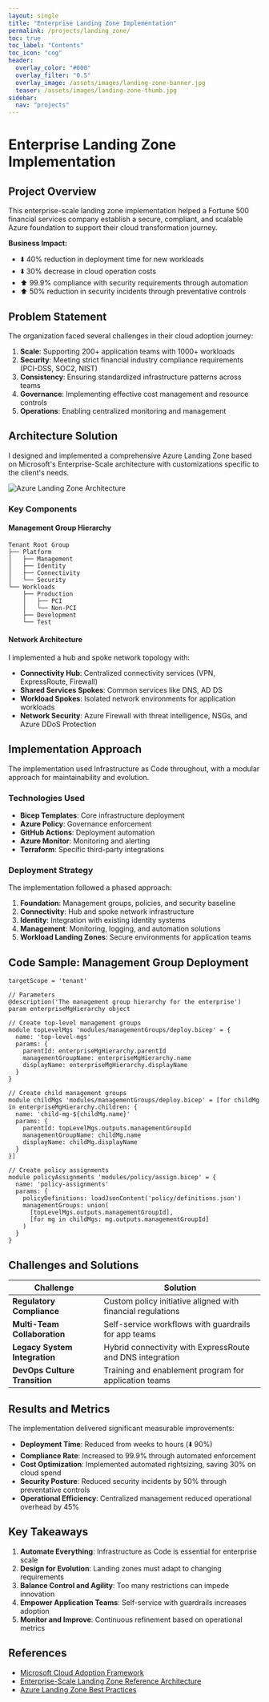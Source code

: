 ```yaml
---
layout: single
title: "Enterprise Landing Zone Implementation"
permalink: /projects/landing_zone/
toc: true
toc_label: "Contents"
toc_icon: "cog"
header:
  overlay_color: "#000"
  overlay_filter: "0.5"
  overlay_image: /assets/images/landing-zone-banner.jpg
  teaser: /assets/images/landing-zone-thumb.jpg
sidebar:
  nav: "projects"
---
```


# Enterprise Landing Zone Implementation

## Project Overview

This enterprise-scale landing zone implementation helped a Fortune 500 financial services company establish a secure, compliant, and scalable Azure foundation to support their cloud transformation journey.

**Business Impact:**
- ⬇️ 40% reduction in deployment time for new workloads
- ⬇️ 30% decrease in cloud operation costs
- ⬆️ 99.9% compliance with security requirements through automation
- ⬆️ 50% reduction in security incidents through preventative controls

## Problem Statement

The organization faced several challenges in their cloud adoption journey:

1. **Scale**: Supporting 200+ application teams with 1000+ workloads
2. **Security**: Meeting strict financial industry compliance requirements (PCI-DSS, SOC2, NIST)
3. **Consistency**: Ensuring standardized infrastructure patterns across teams
4. **Governance**: Implementing effective cost management and resource controls
5. **Operations**: Enabling centralized monitoring and management

## Architecture Solution

I designed and implemented a comprehensive Azure Landing Zone based on Microsoft's Enterprise-Scale architecture with customizations specific to the client's needs.

![Azure Landing Zone Architecture](/assets/images/landing-zone-architecture.png)

### Key Components

#### Management Group Hierarchy

```
Tenant Root Group
├── Platform
│   ├── Management
│   ├── Identity
│   ├── Connectivity
│   └── Security
└── Workloads
    ├── Production
    │   ├── PCI
    │   └── Non-PCI
    ├── Development
    └── Test
```

#### Network Architecture

I implemented a hub and spoke network topology with:

- **Connectivity Hub**: Centralized connectivity services (VPN, ExpressRoute, Firewall)
- **Shared Services Spokes**: Common services like DNS, AD DS
- **Workload Spokes**: Isolated network environments for application workloads
- **Network Security**: Azure Firewall with threat intelligence, NSGs, and Azure DDoS Protection

## Implementation Approach

The implementation used Infrastructure as Code throughout, with a modular approach for maintainability and evolution.

### Technologies Used

- **Bicep Templates**: Core infrastructure deployment
- **Azure Policy**: Governance enforcement
- **GitHub Actions**: Deployment automation
- **Azure Monitor**: Monitoring and alerting
- **Terraform**: Specific third-party integrations

### Deployment Strategy

The implementation followed a phased approach:

1. **Foundation**: Management groups, policies, and security baseline
2. **Connectivity**: Hub and spoke network infrastructure
3. **Identity**: Integration with existing identity systems
4. **Management**: Monitoring, logging, and automation solutions
5. **Workload Landing Zones**: Secure environments for application teams

## Code Sample: Management Group Deployment

```bicep
targetScope = 'tenant'

// Parameters
@description('The management group hierarchy for the enterprise')
param enterpriseMgHierarchy object

// Create top-level management groups
module topLevelMgs 'modules/managementGroups/deploy.bicep' = {
  name: 'top-level-mgs'
  params: {
    parentId: enterpriseMgHierarchy.parentId
    managementGroupName: enterpriseMgHierarchy.name
    displayName: enterpriseMgHierarchy.displayName
  }
}

// Create child management groups
module childMgs 'modules/managementGroups/deploy.bicep' = [for childMg in enterpriseMgHierarchy.children: {
  name: 'child-mg-${childMg.name}'
  params: {
    parentId: topLevelMgs.outputs.managementGroupId
    managementGroupName: childMg.name
    displayName: childMg.displayName
  }
}]

// Create policy assignments
module policyAssignments 'modules/policy/assign.bicep' = {
  name: 'policy-assignments'
  params: {
    policyDefinitions: loadJsonContent('policy/definitions.json')
    managementGroups: union(
      [topLevelMgs.outputs.managementGroupId], 
      [for mg in childMgs: mg.outputs.managementGroupId]
    )
  }
}
```

## Challenges and Solutions

| Challenge | Solution |
|-----------|----------|
| **Regulatory Compliance** | Custom policy initiative aligned with financial regulations |
| **Multi-Team Collaboration** | Self-service workflows with guardrails for app teams |
| **Legacy System Integration** | Hybrid connectivity with ExpressRoute and DNS integration |
| **DevOps Culture Transition** | Training and enablement program for application teams |

## Results and Metrics

The implementation delivered significant measurable improvements:

- **Deployment Time**: Reduced from weeks to hours (⬇️ 90%)
- **Compliance Rate**: Increased to 99.9% through automated enforcement
- **Cost Optimization**: Implemented automated rightsizing, saving 30% on cloud spend
- **Security Posture**: Reduced security incidents by 50% through preventative controls
- **Operational Efficiency**: Centralized management reduced operational overhead by 45%

## Key Takeaways

1. **Automate Everything**: Infrastructure as Code is essential for enterprise scale
2. **Design for Evolution**: Landing zones must adapt to changing requirements
3. **Balance Control and Agility**: Too many restrictions can impede innovation
4. **Empower Application Teams**: Self-service with guardrails increases adoption
5. **Monitor and Improve**: Continuous refinement based on operational metrics

## References

- [Microsoft Cloud Adoption Framework](https://learn.microsoft.com/en-us/azure/cloud-adoption-framework/)
- [Enterprise-Scale Landing Zone Reference Architecture](https://github.com/Azure/Enterprise-Scale)
- [Azure Landing Zone Best Practices](https://learn.microsoft.com/en-us/azure/architecture/landing-zones/)
